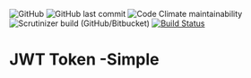 ![GitHub](https://img.shields.io/github/license/YaroslavB/testRest)
![GitHub last commit](https://img.shields.io/github/last-commit/YaroslavB/testRest)
![Code Climate maintainability](https://img.shields.io/codeclimate/maintainability/YaroslavB/testRest)
![Scrutinizer build (GitHub/Bitbucket)](https://img.shields.io/scrutinizer/build/g/YaroslavB/testRest)
[![Build Status](https://travis-ci.com/YaroslavB/testRest.svg?branch=main)](https://travis-ci.com/YaroslavB/testRest)


# JWT Token -Simple  

